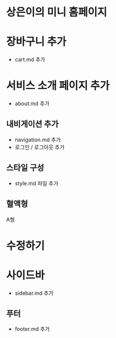 # 상은이의 미니 홈페이지

# 장바구니 추가

- cart.md 추가

# 서비스 소개 페이지 추가

- about.md 추가

## 내비게이션 추가

- navigation.md 추가
- 로그인 / 로그아웃 추가

## 스타일 구성

- style.md 파일 추가

## 혈액형

A형

# 수정하기

# 사이드바

- sidebar.md 추가

## 푸터

- footer.md 추가
